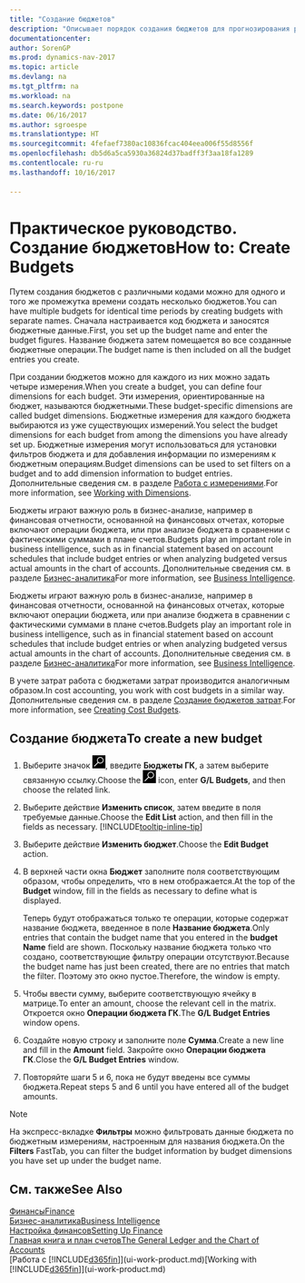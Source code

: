 ```yaml
---
title: "Создание бюджетов"
description: "Описывает порядок создания бюджетов для прогнозирования различных финансовых действий и назначения измерений для целей бизнес-анализа."
documentationcenter: 
author: SorenGP
ms.prod: dynamics-nav-2017
ms.topic: article
ms.devlang: na
ms.tgt_pltfrm: na
ms.workload: na
ms.search.keywords: postpone
ms.date: 06/16/2017
ms.author: sgroespe
ms.translationtype: HT
ms.sourcegitcommit: 4fefaef7380ac10836fcac404eea006f55d8556f
ms.openlocfilehash: db5d6a5ca5930a36824d37badff3f3aa18fa1289
ms.contentlocale: ru-ru
ms.lasthandoff: 10/16/2017

---
```

# <a name="how-to-create--budgets"></a><span data-ttu-id="4ffef-103">Практическое руководство. Создание бюджетов</span><span class="sxs-lookup"><span data-stu-id="4ffef-103">How to: Create  Budgets</span></span>
<span data-ttu-id="4ffef-104">Путем создания бюджетов с различными кодами можно для одного и того же промежутка времени создать несколько бюджетов.</span><span class="sxs-lookup"><span data-stu-id="4ffef-104">You can have multiple budgets for identical time periods by creating budgets with separate names.</span></span> <span data-ttu-id="4ffef-105">Сначала настраивается код бюджета и заносятся бюджетные данные.</span><span class="sxs-lookup"><span data-stu-id="4ffef-105">First, you set up the budget name and enter the budget figures.</span></span> <span data-ttu-id="4ffef-106">Название бюджета затем помещается во все созданные бюджетные операции.</span><span class="sxs-lookup"><span data-stu-id="4ffef-106">The budget name is then included on all the budget entries you create.</span></span>  

 <span data-ttu-id="4ffef-107">При создании бюджетов можно для каждого из них можно задать четыре измерения.</span><span class="sxs-lookup"><span data-stu-id="4ffef-107">When you create a budget, you can define four dimensions for each budget.</span></span> <span data-ttu-id="4ffef-108">Эти измерения, ориентированные на бюджет, называются бюджетными.</span><span class="sxs-lookup"><span data-stu-id="4ffef-108">These budget-specific dimensions are called budget dimensions.</span></span> <span data-ttu-id="4ffef-109">Бюджетные измерения для каждого бюджета выбираются из уже существующих измерений.</span><span class="sxs-lookup"><span data-stu-id="4ffef-109">You select the budget dimensions for each budget from among the dimensions you have already set up.</span></span> <span data-ttu-id="4ffef-110">Бюджетные измерения могут использоваться для установки фильтров бюджета и для добавления информации по измерениям к бюджетным операциям.</span><span class="sxs-lookup"><span data-stu-id="4ffef-110">Budget dimensions can be used to set filters on a budget and to add dimension information to budget entries.</span></span> <span data-ttu-id="4ffef-111">Дополнительные сведения см. в разделе [Работа с измерениями](finance-dimensions.md).</span><span class="sxs-lookup"><span data-stu-id="4ffef-111">For more information, see [Working with Dimensions](finance-dimensions.md).</span></span>

 <span data-ttu-id="4ffef-112">Бюджеты играют важную роль в бизнес-анализе, например в финансовая отчетности, основанной на финансовых отчетах, которые включают операции бюджета, или при анализе бюджета в сравнении с фактическими суммами в плане счетов.</span><span class="sxs-lookup"><span data-stu-id="4ffef-112">Budgets play an important role in business intelligence, such as in financial statement based on account schedules that include budget entries or when analyzing budgeted versus actual amounts in the chart of accounts.</span></span> <span data-ttu-id="4ffef-113">Дополнительные сведения см. в разделе [Бизнес-аналитика](bi.md)</span><span class="sxs-lookup"><span data-stu-id="4ffef-113">For more information, see [Business Intelligence](bi.md).</span></span>

 <span data-ttu-id="4ffef-114">Бюджеты играют важную роль в бизнес-анализе, например в финансовая отчетности, основанной на финансовых отчетах, которые включают операции бюджета, или при анализе бюджета в сравнении с фактическими суммами в плане счетов.</span><span class="sxs-lookup"><span data-stu-id="4ffef-114">Budgets play an important role in business intelligence, such as in financial statement based on account schedules that include budget entries or when analyzing budgeted versus actual amounts in the chart of accounts.</span></span> <span data-ttu-id="4ffef-115">Дополнительные сведения см. в разделе [Бизнес-аналитика](bi.md)</span><span class="sxs-lookup"><span data-stu-id="4ffef-115">For more information, see [Business Intelligence](bi.md).</span></span>

<span data-ttu-id="4ffef-116">В учете затрат работа с бюджетами затрат производится аналогичным образом.</span><span class="sxs-lookup"><span data-stu-id="4ffef-116">In cost accounting, you work with cost budgets in a similar way.</span></span> <span data-ttu-id="4ffef-117">Дополнительные сведения см. в разделе [Создание бюджетов затрат](finance-create-cost-budgets.md).</span><span class="sxs-lookup"><span data-stu-id="4ffef-117">For more information, see [Creating Cost Budgets](finance-create-cost-budgets.md).</span></span>    

## <a name="to-create-a-new-budget"></a><span data-ttu-id="4ffef-118">Создание бюджета</span><span class="sxs-lookup"><span data-stu-id="4ffef-118">To create a new budget</span></span>  

1. <span data-ttu-id="4ffef-119">Выберите значок ![Поиск страницы или отчета](media/ui-search/search_small.png "Значок поиска страницы или отчета"), введите **Бюджеты ГК**, а затем выберите связанную ссылку.</span><span class="sxs-lookup"><span data-stu-id="4ffef-119">Choose the ![Search for Page or Report](media/ui-search/search_small.png "Search for Page or Report icon") icon, enter **G/L Budgets**, and then choose the related link.</span></span>  
2. <span data-ttu-id="4ffef-120">Выберите действие **Изменить список**, затем введите в поля требуемые данные.</span><span class="sxs-lookup"><span data-stu-id="4ffef-120">Choose the **Edit List** action, and then fill in the fields as necessary.</span></span> [!INCLUDE[tooltip-inline-tip](includes/tooltip-inline-tip_md.md)]  
3. <span data-ttu-id="4ffef-121">Выберите действие **Изменить бюджет**.</span><span class="sxs-lookup"><span data-stu-id="4ffef-121">Choose the **Edit Budget** action.</span></span>
4. <span data-ttu-id="4ffef-122">В верхней части окна **Бюджет** заполните поля соответствующим образом, чтобы определить, что в нем отображается.</span><span class="sxs-lookup"><span data-stu-id="4ffef-122">At the top of the **Budget** window, fill in the fields as necessary to define what is displayed.</span></span>  

    <span data-ttu-id="4ffef-123">Теперь будут отображаться только те операции, которые содержат название бюджета, введенное в поле **Название бюджета**.</span><span class="sxs-lookup"><span data-stu-id="4ffef-123">Only entries that contain the budget name that you entered in the **budget Name** field are shown.</span></span> <span data-ttu-id="4ffef-124">Поскольку название бюджета только что создано, соответствующие фильтру операции отсутствуют.</span><span class="sxs-lookup"><span data-stu-id="4ffef-124">Because the budget name has just been created, there are no entries that match the filter.</span></span> <span data-ttu-id="4ffef-125">Поэтому это окно пустое.</span><span class="sxs-lookup"><span data-stu-id="4ffef-125">Therefore, the window is empty.</span></span>  
5. <span data-ttu-id="4ffef-126">Чтобы ввести сумму, выберите соответствующую ячейку в матрице.</span><span class="sxs-lookup"><span data-stu-id="4ffef-126">To enter an amount, choose the relevant cell in the matrix.</span></span> <span data-ttu-id="4ffef-127">Откроется окно **Операции бюджета ГК**.</span><span class="sxs-lookup"><span data-stu-id="4ffef-127">The **G/L Budget Entries** window opens.</span></span>  
6. <span data-ttu-id="4ffef-128">Создайте новую строку и заполните поле **Сумма**.</span><span class="sxs-lookup"><span data-stu-id="4ffef-128">Create a new line and fill in the **Amount** field.</span></span> <span data-ttu-id="4ffef-129">Закройте окно **Операции бюджета ГК**.</span><span class="sxs-lookup"><span data-stu-id="4ffef-129">Close the **G/L Budget Entries** window.</span></span>  
7. <span data-ttu-id="4ffef-130">Повторяйте шаги 5 и 6, пока не будут введены все суммы бюджета.</span><span class="sxs-lookup"><span data-stu-id="4ffef-130">Repeat steps 5 and 6 until you have entered all of the budget amounts.</span></span>  

> [!NOTE]  
>  <span data-ttu-id="4ffef-131">На экспресс-вкладке **Фильтры** можно фильтровать данные бюджета по бюджетным измерениям, настроенным для названия бюджета.</span><span class="sxs-lookup"><span data-stu-id="4ffef-131">On the **Filters** FastTab, you can filter the budget information by budget dimensions you have set up under the budget name.</span></span>   

## <a name="see-also"></a><span data-ttu-id="4ffef-132">См. также</span><span class="sxs-lookup"><span data-stu-id="4ffef-132">See Also</span></span>
[<span data-ttu-id="4ffef-133">Финансы</span><span class="sxs-lookup"><span data-stu-id="4ffef-133">Finance</span></span>](finance.md)  
[<span data-ttu-id="4ffef-134">Бизнес-аналитика</span><span class="sxs-lookup"><span data-stu-id="4ffef-134">Business Intelligence</span></span>](bi.md)  
[<span data-ttu-id="4ffef-135">Настройка финансов</span><span class="sxs-lookup"><span data-stu-id="4ffef-135">Setting Up Finance</span></span>](finance-setup-finance.md)  
[<span data-ttu-id="4ffef-136">Главная книга и план счетов</span><span class="sxs-lookup"><span data-stu-id="4ffef-136">The General Ledger and the Chart of Accounts</span></span>](finance-general-ledger.md)  
<span data-ttu-id="4ffef-137">[Работа с [!INCLUDE[d365fin](includes/d365fin_md.md)]](ui-work-product.md)</span><span class="sxs-lookup"><span data-stu-id="4ffef-137">[Working with [!INCLUDE[d365fin](includes/d365fin_md.md)]](ui-work-product.md)</span></span>  


